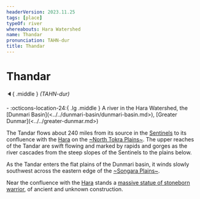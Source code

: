 ```yaml
---
headerVersion: 2023.11.25
tags: [place]
typeOf: river
whereabouts: Hara Watershed
name: Thandar
pronunciation: TAHN-dur
title: Thandar
---
```

# Thandar
:speaker:{ .middle } *(TAHN-dur)*  
<div class="grid cards ext-narrow-margin ext-one-column" markdown>
-    :octicons-location-24:{ .lg .middle } A river in the Hara Watershed, the [Dunmari Basin](<../../dunmari-basin/dunmari-basin.md>), [Greater Dunmar](<../../greater-dunmar.md>)  
</div>


The Tandar flows about 240 miles from its source in the [Sentinels](<../../../sentinel-range/sentinel-range.md>) to its confluence with the [Hara](<./hara.md>) on the [~North Tokra Plains~](<../../dunmari-basin/north-tokra-plains.md>). The upper reaches of the Tandar are swift flowing and marked by rapids and gorges as the river cascades from the steep slopes of the Sentinels to the plains below. 

As the Tandar enters the flat plains of the Dunmari basin, it winds slowly southwest across the eastern edge of the [~Songara Plains~](<../../dunmari-basin/songara-plains.md>). 

Near the confluence with the [Hara](<./hara.md>) stands a [massive statue of stoneborn warrior](<../../dunmari-basin/stoneborn-statue-dungeon.md>), of ancient and unknown construction. 

